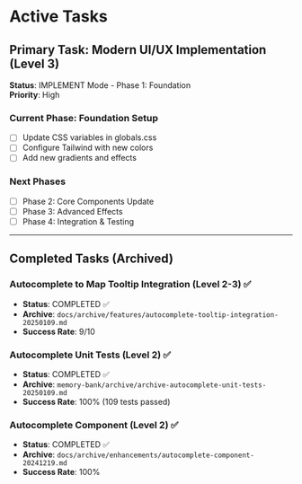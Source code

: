 # Active Tasks

## Primary Task: Modern UI/UX Implementation (Level 3)

**Status**: IMPLEMENT Mode - Phase 1: Foundation  
**Priority**: High

### Current Phase: Foundation Setup

- [ ] Update CSS variables in globals.css
- [ ] Configure Tailwind with new colors
- [ ] Add new gradients and effects

### Next Phases

- [ ] Phase 2: Core Components Update
- [ ] Phase 3: Advanced Effects
- [ ] Phase 4: Integration & Testing

---

## Completed Tasks (Archived)

### Autocomplete to Map Tooltip Integration (Level 2-3) ✅

- **Status**: COMPLETED ✅
- **Archive**: `docs/archive/features/autocomplete-tooltip-integration-20250109.md`
- **Success Rate**: 9/10

### Autocomplete Unit Tests (Level 2) ✅

- **Status**: COMPLETED ✅
- **Archive**: `memory-bank/archive/archive-autocomplete-unit-tests-20250109.md`
- **Success Rate**: 100% (109 tests passed)

### Autocomplete Component (Level 2) ✅

- **Status**: COMPLETED ✅
- **Archive**: `docs/archive/enhancements/autocomplete-component-20241219.md`
- **Success Rate**: 100%
